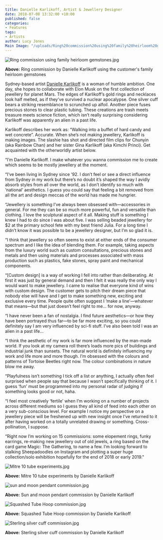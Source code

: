 ```yaml
---
title: Danielle Karlikoff, Artist & Jewellery Designer
date: 2018-07-08 13:32:00 +10:00
published: false
categories:
- Features
tags:
- Artists
author: Lucy Jones
Main Image: "/uploads/Ring%20commission%20using%20family%20heirloom%20gemstones.jpg"
---
```


![Ring commission using family heirloom gemstones.jpg](/uploads/Ring%20commission%20using%20family%20heirloom%20gemstones.jpg)

**Above:** Ring commission by Danielle Karlikoff using the customer's family heirloom gemstones

Sydney-based artist [Danielle Karlikoff](https://www.instagram.com/computa_hydrates/?hl=en) is a woman of humble ambition. One day, she hopes to collaborate with Elon Musk on the first collection of jewellery for planet Mars. The edges of Karlikoff’s gold rings and necklaces look half melted, as if they’ve survived a nuclear apocalypse. One silver cuff bears a striking resemblance to scrunched up alfoil. Another piece fuses precious stones to clear plastic tubing. These creations are trash meets treasure meets science fiction, which isn’t really surprising considering Karlikoff was apparently an alien in a past life.

Karlikoff describes her work as: “Walking into a buffet of hard candy and wet concrete”. Accurate. When she’s not making jewellery, Karlikoff is making images. The slashie has shot and directed film clips for Chunyin (aka Rainbow Chan) and her sister Gina Karlikoff (aka Kimchi Princi). Get acquainted with the otherworldly artist below.

“I’m Danielle Karlikoff. I make whatever you wanna commission me to create which seems to be mostly jewellery at the moment.

“I’ve been living in Sydney since ‘92. I don’t feel or see a direct influence from Sydney in my work but there’s no doubt it’s shaped the way I avidly absorb styles from all over the world, as I don’t identify so much with ‘national’ aesthetics. I guess you could say that feeling a bit removed from all the art and design meccas of the world has made me hungrier.

“Jewellery is something I’ve always been obsessed with—accessories in general. For me they can be so much more powerful, fun and versatile than clothing. I love the sculptural aspect of it all. Making stuff is something I knew I had to do since I was about five. I was selling beaded jewellery for $2 at the primary school fete with my best friend Julia. For a long time I didn’t know it was possible to be a jewellery designer, but I’m so glad it is.

“I think that jewellery so often seems to exist at either ends of the consumer spectrum and I like the idea of blending them. For example, taking aspects from the luxury world such as custom consultations, precious stones and metals and then using materials and processes associated with mass production such as plastics, fake stones, spray paint and mechanical components.

“\[Custom design\] is a way of working I fell into rather than deliberating. At first it was just by general demand and then I felt it was really the only way I would want to make jewellery. I came to realise that everyone kind of wins with custom design. The customer gets to pitch their dream piece that nobody else will have and I get to make something new, exciting and exclusive every time. People quite often suggest I ‘make a line’—whatever that means—but that just doesn’t feel right to me... for now, anyway.

“I have never been a fan of nostalgia. I find future aesthetics—or how they have been portrayed thus far—to be far more exciting, so you could definitely say I am very influenced by sci-fi stuff. I’ve also been told I was an alien in a past life...

“I think the aesthetic of my work is far more influenced by the man-made world. If you look at my camera roll there’s loads more pics of buildings and industrial junk than sunsets. The natural world is definitely influencing my work and life more and more though. I’m obsessed with the colours and patterns of Tortoise Beetles right now. The colour combinations in nature blow me away.

“Playfulness isn’t something I tick off a list or anything, I actually often feel surprised when people say that because I wasn’t specifically thinking of it. I guess ‘fun’ must be programmed into my personal radar of judging if something looks good or not, haha.

“I feel most creatively ‘fertile’ when I’m working on a number of projects across different mediums so I guess they all kind of feed into each other on a very sub-conscious level. For example I notice my perspective on a jewellery piece will be freshened up with new insight once I’ve returned to it after having worked on a totally unrelated drawing or something. Cross-pollination, I suppose.

“Right now I’m working on 15 commissions: some elopement rings, funky earrings, re-making new jewellery out of old jewels, a ring based on the card game Magic: The Gathering, to name a few. I’m looking forward to stalking Sheepadoodles on Instagram and plotting a super huge collection/solo exhibition hopefully for the end of 2018 or early 2019."

![Mitre 10 tube experiments.jpg](/uploads/Mitre%2010%20tube%20experiments.jpg)

**Above:** Mitre 10 tube experiments by Danielle Karlikoff

![sun and moon pendant commission.jpg](/uploads/sun%20and%20moon%20pendant%20commission.jpg)

**Above:** Sun and moon pendant commission by Danielle Karlikoff

![Squashed Tube Hoop commission.jpg](/uploads/Squashed%20Tube%20Hoop%20commission.jpg)

**Above:** Squashed Tube Hoop commission by Danielle Karlikoff

![Sterling silver cuff commission.jpg](/uploads/Sterling%20silver%20cuff%20commission.jpg)

**Above:** Sterling silver cuff commission by Danielle Karlikoff